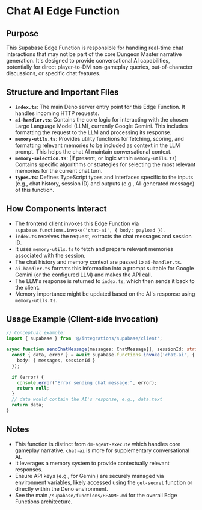 # Chat AI Edge Function

## Purpose

This Supabase Edge Function is responsible for handling real-time chat interactions that may not be part of the core Dungeon Master narrative generation. It's designed to provide conversational AI capabilities, potentially for direct player-to-DM non-gameplay queries, out-of-character discussions, or specific chat features.

## Structure and Important Files

- **`index.ts`**: The main Deno server entry point for this Edge Function. It handles incoming HTTP requests.
- **`ai-handler.ts`**: Contains the core logic for interacting with the chosen Large Language Model (LLM), currently Google Gemini. This includes formatting the request to the LLM and processing its response.
- **`memory-utils.ts`**: Provides utility functions for fetching, scoring, and formatting relevant memories to be included as context in the LLM prompt. This helps the chat AI maintain conversational context.
- **`memory-selection.ts`**: (If present, or logic within `memory-utils.ts`) Contains specific algorithms or strategies for selecting the most relevant memories for the current chat turn.
- **`types.ts`**: Defines TypeScript types and interfaces specific to the inputs (e.g., chat history, session ID) and outputs (e.g., AI-generated message) of this function.

## How Components Interact

- The frontend client invokes this Edge Function via `supabase.functions.invoke('chat-ai', { body: payload })`.
- `index.ts` receives the request, extracts the chat messages and session ID.
- It uses `memory-utils.ts` to fetch and prepare relevant memories associated with the session.
- The chat history and memory context are passed to `ai-handler.ts`.
- `ai-handler.ts` formats this information into a prompt suitable for Google Gemini (or the configured LLM) and makes the API call.
- The LLM's response is returned to `index.ts`, which then sends it back to the client.
- Memory importance might be updated based on the AI's response using `memory-utils.ts`.

## Usage Example (Client-side invocation)

```typescript
// Conceptual example:
import { supabase } from '@/integrations/supabase/client';

async function sendChatMessage(messages: ChatMessage[], sessionId: string) {
  const { data, error } = await supabase.functions.invoke('chat-ai', {
    body: { messages, sessionId }
  });

  if (error) {
    console.error("Error sending chat message:", error);
    return null;
  }
  // data would contain the AI's response, e.g., data.text
  return data;
}
```

## Notes

- This function is distinct from `dm-agent-execute` which handles core gameplay narrative. `chat-ai` is more for supplementary conversational AI.
- It leverages a memory system to provide contextually relevant responses.
- Ensure API keys (e.g., for Gemini) are securely managed via environment variables, likely accessed using the `get-secret` function or directly within the Deno environment.
- See the main `/supabase/functions/README.md` for the overall Edge Functions architecture.
